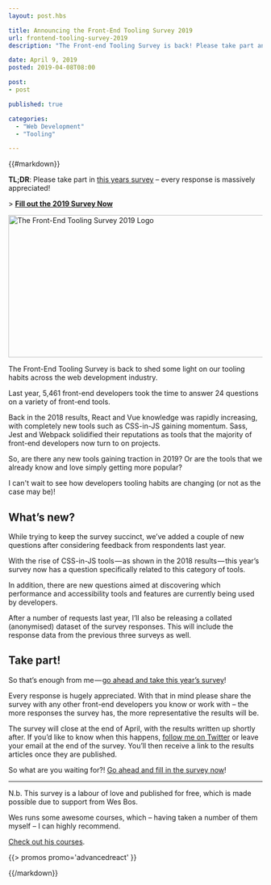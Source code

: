 ```yaml
---
layout: post.hbs

title: Announcing the Front-End Tooling Survey 2019
url: frontend-tooling-survey-2019
description: "The Front-end Tooling Survey is back! Please take part and help to provide insight into the tools we all use."

date: April 9, 2019
posted: 2019-04-08T08:00

post:
- post

published: true

categories:
  - "Web Development"
  - "Tooling"

---
```


{{#markdown}}

**TL;DR**: Please take part in [this years survey](https://ashn.uk/survey-2019) – every response is massively appreciated!

\> **[Fill out the 2019 Survey Now](https://ashn.uk/survey-2019)**

<div class="img img--logo">
	<div class="adaptive-image" data-adaptive="" data-adaptive-image-breakpoints="320" data-alt="The Front-End Tooling Survey 2019 Logo" data-img-320="/assets/img/blog/tooling-survey/2019/logo-small.png" data-img-max="/assets/img/blog/tooling-survey/2019/logo-mid.png">
		<noscript>
			<img src="/assets/img/blog/tooling-survey/2019/logo-mid.png" width="801" height="282" alt="The Front-End Tooling Survey 2019 Logo" />
		</noscript>
	</div>
</div>

The Front-End Tooling Survey is back to shed some light on our tooling habits across the web development industry.

Last year, 5,461 front-end developers took the time to answer 24 questions on a variety of front-end tools.

Back in the 2018 results, React and Vue knowledge was rapidly increasing, with completely new tools such as CSS-in-JS gaining momentum.  Sass, Jest and Webpack solidified their reputations as tools that the majority of front-end developers now turn to on projects.

So, are there any new tools gaining traction in 2019?  Or are the tools that we already know and love simply getting more popular?

I can't wait to see how developers tooling habits are changing (or not as the case may be)!


## What’s new?

While trying to keep the survey succinct, we’ve added a couple of new questions after considering feedback from respondents last year.

With the rise of CSS-in-JS tools — as shown in the 2018 results — this year’s survey now has a question specifically related to this category of tools.

In addition, there are new questions aimed at discovering which performance and accessibility tools and features are currently being used by developers.

After a number of requests last year, I’ll also be releasing a collated (anonymised) dataset of the survey responses. This will include the response data from the previous three surveys as well.


## Take part!

So that’s enough from me — [go ahead and take this year’s survey](https://ashn.uk/survey-2019)!

Every response is hugely appreciated. With that in mind please share the survey with any other front-end developers you know or work with – the more responses the survey has, the more representative the results will be.

The survey will close at the end of April, with the results written up shortly after. If you’d like to know when this happens, [follow me on Twitter](https://twitter.com/AshNolan_) or leave your email at the end of the survey. You’ll then receive a link to the results articles once they are published.

So what are you waiting for?! [Go ahead and fill in the survey now](http://ashn.uk/survey-2019)!

---

N.b. This survey is a labour of love and published for free, which is made possible due to support from Wes Bos.

Wes runs some awesome courses, which – having taken a number of them myself – I can highly recommend.

[Check out his courses](/affiliates).

{{> promos promo='advancedreact' }}

{{/markdown}}



